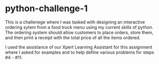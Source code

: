 # python-challenge-1

This is a challenege where I was tasked with designing an interactive ordering sytem from a food truck menu using my current skills of python. The ordering system should allow 
customers to place orders, store them, and then print a receipt with the total price of all the items ordered. 

I used the assistance of our Xpert Learning Assistant for this assignment where I asked for examples and to help define various problems for steps #4 - #11. 
